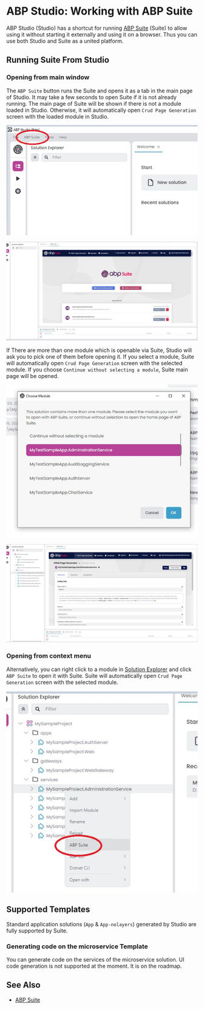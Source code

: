 # ABP Studio: Working with ABP Suite

ABP Studio (Studio) has a shortcut for running [ABP Suite](../abp-suite/index.md) (Suite) to allow using it without starting it externally and using it on a browser. Thus you can use both Studio and Suite as a united platform.

## Running Suite From Studio

### Opening from main window

The `ABP Suite` button runs the Suite and opens it as a tab in the main page of Studio. It may take a few seconds to open Suite if it is not already running. The main page of Suite will be shown if there is not a module loaded in Studio. Otherwise, it will automatically open `Crud Page Generation` screen with the loaded module in Studio.

![suite-button-main-page](./images/suite/suite-button-main-page.png)

![suite-main-page](./images/suite/suite-main-page.png)

If There are more than one module which is openable via Suite, Studio will ask you to pick one of them before opening it. If you select a module, Suite will automatically open `Crud Page Generation` screen with the selected module. If you choose `Continue without selecting a module`, Suite main page will be opened.

![suite-pick-module-window](./images/suite/suite-pick-module-window.png)



![suite-open-with-module](./images/suite/suite-open-with-module.png)

### Opening from context menu

Alternatively, you can right click to a module in [Solution Explorer](solution-explorer.md) and click `ABP Suite` to open it with Suite. Suite will automatically open `Crud Page Generation` screen with the selected module.

![suite-context-menu](./images/suite/suite-context-menu.png)

## Supported Templates

Standard application solutions (`App` & `App-nolayers`)  generated by Studio are fully supported by Suite.

### Generating code on  the microservice Template

You can generate code on the services of the microservice solution. UI code generation is not supported at the moment. It is on the roadmap.

## See Also

* [ABP Suite](../abp-suite/index.md) 